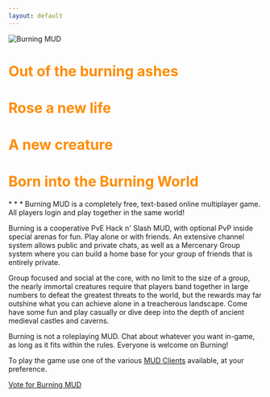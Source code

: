 ```yaml
---
layout: default
---
```

<style>
h1 {
    color: darkorange;
}
</style>
<div class="center">
<img src="{{ site.baseurl }} {% link /images/BurningMUD_ASCII_Logo.png %} " alt="Burning MUD">
<h1>Out of the burning ashes</h1>
<h1>Rose a new life</h1>
<h1>A new creature</h1>
<h1>Born into the Burning World</h1>
</div>
* * *
Burning MUD is a completely free, text-based online multiplayer game. All players login and play together in the same world!

Burning is a cooperative PvE Hack n' Slash MUD, with optional PvP inside special arenas for fun. Play alone or with friends. An extensive channel system allows public and private chats, as well as a Mercenary Group system where you can build a home base for your group of friends that is entirely private.

Group focused and social at the core, with no limit to the size of a group, the nearly immortal creatures require that players band together in large numbers to defeat the greatest threats to the world, but the rewards may far outshine what you can achieve alone in a treacherous landscape. Come have some fun and play casually or dive deep into the depth of ancient medieval castles and caverns.

Burning is not a roleplaying MUD. Chat about whatever you want in-game, as long as it fits within the rules. Everyone is welcome on Burning!

To play the game use one of the various [MUD Clients](mud_clients.markdown) available, at your preference.

[Vote for Burning MUD](/vote.markdown)